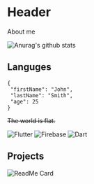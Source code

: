 # Header

About me


![Anurag's github stats](https://github-readme-stats.vercel.app/api?username=PrimalCat-Real&show_icons=true&theme=prussian) 


## Languges


 ```
{
  "firstName": "John",
  "lastName": "Smith",
  "age": 25
}
``` 
~~The world is flat.~~

![Flutter](https://img.shields.io/badge/-Flutter-090909?style=for-the-badge&logo=flutter&logoColor=47C5FB)
![Firebase](https://img.shields.io/badge/-Firebase-090909?style=for-the-badge&logo=firebase&logoColor=F8C52C)
![Dart](https://img.shields.io/badge/-Dart-090909?style=for-the-badge&logo=python&logoColor=773EA4)


## Projects

![ReadMe Card](https://github-readme-stats.vercel.app/api/pin/?username=anuraghazra&repo=github-readme-stats&theme=prussian)


